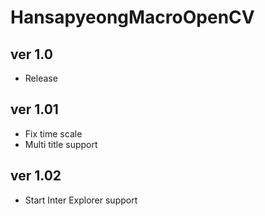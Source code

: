 # HansapyeongMacroOpenCV
## ver 1.0
- Release

## ver 1.01
- Fix time scale
- Multi title support

## ver 1.02
- Start Inter Explorer support
